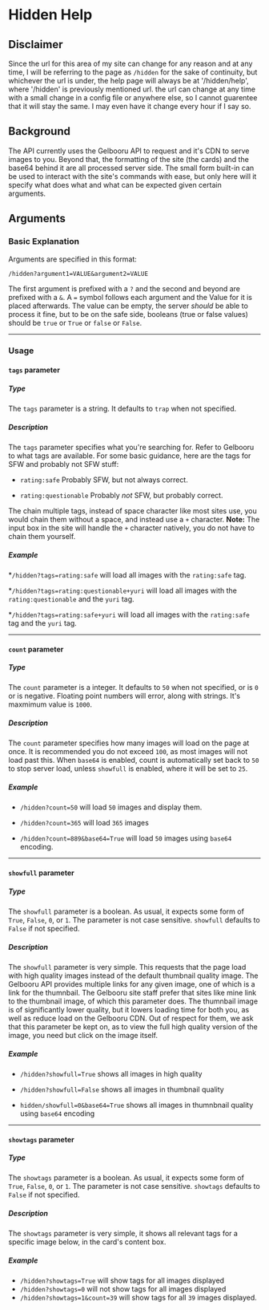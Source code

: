 # Hidden Help

## Disclaimer

Since the url for this area of my site can change for any reason and at any time,
I will be referring to the page as `/hidden` for the sake of continuity,
but whichever the url is under, the help page will always be at '/hidden/help', where '/hidden' is previously mentioned url.
the url can change at any time with a small change in a config file or anywhere else, so I cannot guarentee that it will stay the same.
I may even have it change every hour if I say so.

## Background

The API currently uses the Gelbooru API to request and it's CDN to serve images to you.
Beyond that, the formatting of the site (the cards) and the base64 behind it are all processed server side.
The small form built-in can be used to interact with the site's commands with ease, but only here will it specify what does what and what can be
expected given certain arguments.

## Arguments

### Basic Explanation

Arguments are specified in this format:

```http
/hidden?argument1=VALUE&argument2=VALUE
```

The first argument is prefixed with a `?` and the second and beyond are prefixed with a `&`.
A `=` symbol follows each argument and the Value for it is placed afterwards.
The value can be empty, the server *should* be able to process it fine, but to be on the safe side,
booleans (true or false values) should be `true` or `True` or `false` or `False`.

---

### Usage

#### `tags` parameter

##### Type

The `tags` parameter is a string.
It defaults to `trap` when not specified.

##### Description

The `tags` parameter specifies what you're searching for. Refer to Gelbooru to what tags are available.
For some basic guidance, here are the tags for SFW and probably not SFW stuff:

* `rating:safe` Probably SFW, but not always correct.

* `rating:questionable` Probably *not* SFW, but probably correct.

The chain multiple tags, instead of space character like most sites use, you would chain them without a space, and instead use a `+` character.
**Note:** The input box in the site will handle the `+` character natively, you do not have to chain them yourself.

##### Example

*`/hidden?tags=rating:safe`
will load all images with the `rating:safe` tag.

*`/hidden?tags=rating:questionable+yuri`
will load all images with the `rating:questionable` and the `yuri` tag.

*`/hidden?tags=rating:safe+yuri`
will load all images with the `rating:safe` tag and the `yuri` tag.

---

#### `count` parameter

##### Type

The `count` parameter is a integer.
It defaults to `50` when not specified, or is `0` or is negative.
Floating point numbers will error, along with strings.
It's maxmimum value is `1000`.

##### Description

The `count` parameter specifies how many images will load on the page at once.
It is recommended you do not exceed `100`, as most images will not load past this.
When `base64` is enabled, count is automatically set back to `50` to stop server load, unless `showfull` is enabled, where it will be set to `25`.

##### Example

* `/hidden?count=50`
will load `50` images and display them.

* `/hidden?count=365`
will load `365` images

* `/hidden?count=889&base64=True`
will load `50` images using `base64` encoding.

---

#### `showfull` parameter

##### Type

The `showfull` parameter is a boolean.
As usual, it expects some form of `True`, `False`, `0`, or `1`.
The parameter is not case sensitive.
`showfull` defaults to `False` if not specified.

##### Description

The `showfull` parameter is very simple.
This requests that the page load with high quality images instead of the default thumbnail quality image.
The Gelbooru API provides multiple links for any given image, one of which is a link for the thumnbail.
The Gelbooru site staff prefer that sites like mine link to the thumbnail image, of which this parameter does. The thumnbail image is of significantly lower quality, but it lowers loading time for both you, as well as reduce load on the Gelbooru CDN. Out of respect for them, we ask that this parameter be kept on, as to view the full high quality version of the image, you need but click on the image itself.

##### Example

* `/hidden?showfull=True`
shows all images in high quality

* `/hidden?showfull=False`
shows all images in thumbnail quality

* `hidden/showfull=0&base64=True`
shows all images in thumnbnail quality using `base64` encoding

---

#### `showtags` parameter

##### Type

The `showtags` parameter is a boolean.
As usual, it expects some form of `True`, `False`, `0`, or `1`.
The parameter is not case sensitive.
`showtags` defaults to `False` if not specified.

##### Description

The `showtags` parameter is very simple, it shows all relevant tags for a specific image below, in the card's content box.

##### Example

* `/hidden?showtags=True`
will show tags for all images displayed
* `/hidden?showtags=0`
will not show tags for all images displayed
* `/hidden?showtags=1&count=39`
will show tags for all `39` images displayed.